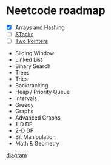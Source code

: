 # Neetcode roadmap

- [x] [Arrays and Hashing](./Arrays%20&%20Hashing.md)
- [ ] [STacks](./Stack.md)
- [ ] [Two Pointers](./Two%20Pointers.md)
- Sliding Window
- Linked List
- Binary Search
- Trees
- Tries
- Backtracking
- Heap / Priority Queue
- Intervals
- Greedy
- Graphs
- Advanced Graphs
- 1-D DP
- 2-D DP
- Bit Manipulation
- Math & Geometry

[diagram](./neetcode%20roadmap.canvas)